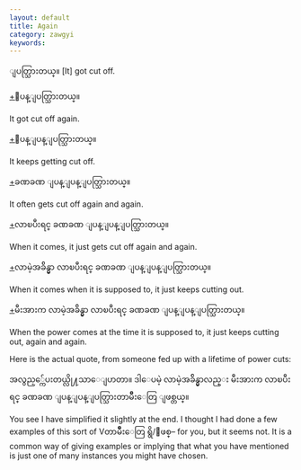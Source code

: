 ```yaml
---
layout: default
title: Again
category: zawgyi
keywords: 
---
```


<p><span class='zawgyi'>ျပတ္သြားတယ္။</span> [It] got cut off.</p>
<p class="hide-trigger"><a href='#'>+</a><span class='zawgyi'>ျပန္ျပတ္သြားတယ္။</span></p>
<p class='hide-this'>It got cut off again.</p>

<p class="hide-trigger"><a href='#'>+</a><span class='zawgyi'>ျပန္ျပန္ျပတ္သြားတယ္။</span></p>
<p class='hide-this'>It keeps getting cut off.</p>

<p class="hide-trigger"><a href='#'>+</a><span class='zawgyi'>ခဏခဏ ျပန္ျပန္ျပတ္သြားတယ္။</span></p>
<p class='hide-this'>It often gets cut off again and again.</p>

<p class="hide-trigger"><a href='#'>+</a><span class='zawgyi'>လာၿပီးရင္ ခဏခဏ ျပန္ျပန္ျပတ္သြားတယ္။</span></p>
<p class='hide-this'>When it comes, it just gets cut off again and again.</p>

<p class="hide-trigger"><a href='#'>+</a><span class='zawgyi'>လာမဲ့အခ်ိန္မွာ လာၿပီးရင္ ခဏခဏ ျပန္ျပန္ျပတ္သြားတယ္။</span></p>
<p class='hide-this'>When it comes when it is supposed to, it just keeps cutting out.</p>

<p class="hide-trigger"><a href='#'>+</a><span class='zawgyi'>မီးအားက လာမဲ့အခ်ိန္မွာ လာၿပီးရင္ ခဏခဏ ျပန္ျပန္ျပတ္သြားတယ္။</span></p>
<p class='hide-this'>When the power comes at the time it is supposed to, it just keeps cutting out, again and again.</p>

<p>Here is the actual quote, from someone fed up with a lifetime of power cuts:</p>
<p><span class='zawgyi'>အလွည့္က်ေပးတယ္လို႔သာေျပာတာ။ ဒါေပမဲ့ လာမဲ့အခ်ိန္မွာလည္း မီးအားက လာၿပီးရင္ ခဏခဏ ျပန္ျပန္ျပတ္သြားတာမ်ိဳးေတြ ျဖစ္တယ္။</span></p>
<p>You see I have simplified it slightly at the end. I thought I had done a few examples of this sort of V<span class='zawgyi'>တာမ်ိဳးေတြ ရွိ</span>/<span class='zawgyi'>ျဖစ္</span>– for you, but it seems not. It is a common way of giving examples or implying that what you have mentioned is just one of many instances you might have chosen.</p>
